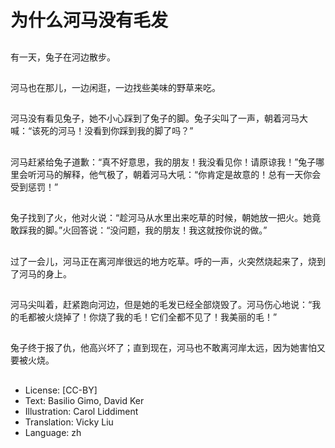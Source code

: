 # 为什么河马没有毛发

##
有一天，兔子在河边散步。

##
河马也在那儿，一边闲逛，一边找些美味的野草来吃。

##
河马没有看见兔子，她不小心踩到了兔子的脚。兔子尖叫了一声，朝着河马大喊：“该死的河马！没看到你踩到我的脚了吗？”

##
河马赶紧给兔子道歉：“真不好意思，我的朋友！我没看见你！请原谅我！”兔子哪里会听河马的解释，他气极了，朝着河马大吼：“你肯定是故意的！总有一天你会受到惩罚！”

##
兔子找到了火，他对火说：“趁河马从水里出来吃草的时候，朝她放一把火。她竟敢踩我的脚。”火回答说：“没问题，我的朋友！我这就按你说的做。”

##
过了一会儿，河马正在离河岸很远的地方吃草。呼的一声，火突然烧起来了，烧到了河马的身上。

##
河马尖叫着，赶紧跑向河边，但是她的毛发已经全部烧毁了。河马伤心地说：“我的毛都被火烧掉了！你烧了我的毛！它们全都不见了！我美丽的毛！”

##
兔子终于报了仇，他高兴坏了；直到现在，河马也不敢离河岸太远，因为她害怕又要被火烧。

##
* License: [CC-BY]
* Text: Basilio Gimo, David Ker
* Illustration: Carol Liddiment
* Translation: Vicky Liu
* Language: zh
